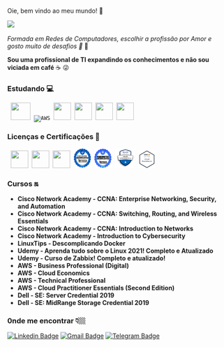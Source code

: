 
Oie, bem vindo ao meu mundo! 👋

![](https://4.bp.blogspot.com/-iz8s86qYrks/Vt7w-CeUkfI/AAAAAAAADxY/ac_nF2x3D0A/s1600/mulheres%2Bna%2Barea%2Bde%2Bti.jpg)

*Formada em Redes de Computadores, escolhir a profissão por Amor e gosto muito de desafios 🚀* :rocket:

**Sou uma profissional de TI expandindo os conhecimentos e não sou viciada em café** :coffee: :stuck_out_tongue_winking_eye:

### Estudando :computer:

 <p align="left">
</code>&nbsp;
      <code><img src="https://www.pikpng.com/pngl/m/597-5975393_microsoft-azure-logo-windows-microsoft-azure-logo-svg.png" width="45" height="40"/></code>&nbsp;
      <code><img src="https://user-images.githubusercontent.com/51785898/91358419-31502480-e7c9-11ea-9bb8-5124117e9a75.png" alt="AWS" width="40" height="40"/></code>&nbsp;
      <code><img src="https://lasopajar960.weebly.com/uploads/1/2/5/5/125510288/675133152.jpg" width="40" height="40"/></code>&nbsp;
      <code><img src="https://upload.wikimedia.org/wikipedia/commons/thumb/3/35/Tux.svg/1200px-Tux.svg.png" width="40" height="40"/></code>&nbsp;
      <code><img src="https://www.pikpng.com/pngl/m/430-4307964_docker-and-kubernetes-logos-point-of-sales-icon.png" width="40" height="40"/></code>&nbsp;
      <code><img src="https://www.pikpng.com/pngl/m/39-398608_kubernetes-kubernetes-icon-svg-clipart.png" width="40" height="40"/></code>&nbsp;
	 
	  
### Licenças e Certificações 🧾
 <p align="left">
</code>&nbsp;
         <code><img src="https://encrypted-tbn0.gstatic.com/images?q=tbn:ANd9GcR7pJ0opAmLWjgM7pK8z2HV3p9aQ68Prlq4Ig&usqp=CAU" width="40" height="40"/></code>&nbsp;
         <code><img src="https://pbs.twimg.com/media/EXh-mm1WkAAJat3.jpg" width="40" height="40"/></code>&nbsp;
         <code><img src="https://training.fortinet.com/pluginfile.php/1/badges/badgeimage/23/f1?refresh=9081" width="40" height="40"/></code>&nbsp;
         <code><img src="https://github.com/Day-bcc/Day-bcc/blob/main/docker%20distintivo.png" width="40" height="45"/></code>&nbsp;
         <code><img src="https://github.com/Day-bcc/Day-bcc/blob/main/16434020703.png" width="40" height="45"/></code>&nbsp;
	 <code><img src="https://github.com/Day-bcc/Day-bcc/blob/main/AZ-900.png" width="45" height="45"/></code>&nbsp;
         <code><img src="https://github.com/Day-bcc/Day-bcc/blob/main/aws-certified-cloud-practitioner.png" width="40" height="40"/></code>&nbsp;
         
         
### Cursos 🔛
 - **Cisco Network Academy -  CCNA: Enterprise Networking, Security, and Automation** 
 - **Cisco Network Academy -  CCNA: Switching, Routing, and Wireless Essentials** 
 - **Cisco Network Academy -  CCNA: Introduction to Networks** 
 - **Cisco Network Academy -  Introduction to Cybersecurity** 
 - **LinuxTips - Descomplicando Docker** 
 - **Udemy - Aprenda tudo sobre o Linux 2021! Completo e Atualizado** 
 - **Udemy - Curso de Zabbix! Completo e atualizado!**
 - **AWS - Business Professional (Digital)**
 - **AWS - Cloud Economics**
 - **AWS - Technical Professional**
 - **AWS - Cloud Practitioner Essentials (Second Edition)**
 - **Dell - SE: Server Credential 2019**
 - **Dell - SE: MidRange Storage Credential 2019**
 

### 0nde me encontrar 👇🏼
[![Linkedin Badge](https://img.shields.io/badge/-LinkedIn-blue?style=flat-square&logo=Linkedin&logoColor=white&link=https://www.linkedin.com/in/dayane-costa-9a2973186/)](https://www.linkedin.com/in/dayane-costa-9a2973186/)
[![Gmail Badge](https://img.shields.io/badge/-Gmail-c14438?style=flat-square&logo=Gmail&logoColor=white&link=mailto:mailto:day.costaah)](mailto:day.costaah)
[![Telegram Badge](https://img.shields.io/badge/-Telegram-blue?style=flat-square&logo=Telegram&logoColor=white&link=https://t.me/@day_costah)
](https://t.me/day_costah)
